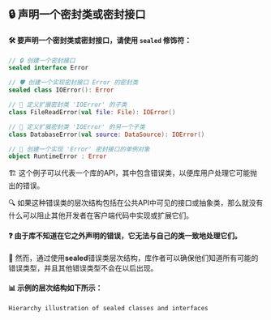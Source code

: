 ## 🔒 声明一个密封类或密封接口

#### 🛠️ 要声明一个密封类或密封接口，请使用 `sealed` 修饰符：

```kotlin
// 🔒 创建一个密封接口
sealed interface Error

// 🛡️ 创建一个实现密封接口 Error 的密封类
sealed class IOError(): Error

// 📁 定义扩展密封类 'IOError' 的子类
class FileReadError(val file: File): IOError()

// 💾 定义扩展密封类 'IOError' 的另一个子类
class DatabaseError(val source: DataSource): IOError()

// 🚀 创建一个实现 'Error' 密封接口的单例对象
object RuntimeError : Error
```

🏗️ 这个例子可以代表一个库的API，其中包含错误类，以便库用户处理它可能抛出的错误。

🔍 如果这种错误类的层次结构包括在公共API中可见的接口或抽象类，那么就没有什么可以阻止其他开发者在客户端代码中实现或扩展它们。

#### ❓ 由于库不知道在它之外声明的错误，它无法与自己的类一致地处理它们。

🔐 然而，通过使用**sealed**错误类层次结构，库作者可以确保他们知道所有可能的错误类型，并且其他错误类型不会在以后出现。

#### 📊 示例的层次结构如下所示：

`Hierarchy illustration of sealed classes and interfaces`
